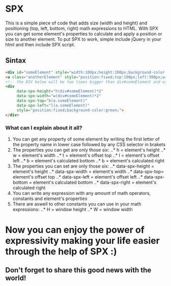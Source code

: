 # SPX
This is a simple piece of code that adds size (width and height) and positioning (top, left, bottom, right) math expressions to HTML. With SPX you can get some element's properties to calculate and apply a position or size to another element. To put SPX to work, simple include jQuery in your html and then include SPX script.

## Sintax
```html
<div id="someElement" style="width:100px;height:100px;background-color:blue;">
<a class="anotherElement" style="position:fixed;top:100px;left:300px;width:20px;height:20px;background-color:red;">
<!-- the DIV below will be two times bigger than div#someElement and will be placed below a.anotherElement !-->
<div
     data-spx-height="h(div#someElement)*2"
     data-spx-width="w(div#someElement)*2"
     data-spx-top="b(a.someElement)"
     data-spx-left="l(a.someElement)"
     style="position:fixed;background-color:green;">
</div>
```
### What can I explain about it all?
1. You can get any property of some element by writing the first letter of the property name in lower case followed by any CSS selector in brakets
2. The properties you can get are only those six:
..* h = element's height
..* w = element's width
..* t = element's offset top
..* l = element's offset left
..* b = element's calculated bottom
..* b = element's calculated right
3. The properties you can set are only those six:
..* data-spx-height = element's height
..* data-spx-width = element's width
..* data-spx-top= element's offset top
..* data-spx-left = element's offset left
..* data-spx-bottom = element's calculated bottom
..* data-spx-right = element's calculated right
4. You can write any expression with any amount of math operators, constants and element's properties
5. There are aswell to other constants you can use in your math expressions: 
  ..* H = window height
  ..* W = window width

# Now you can enjoy the power of expressivity making your life easier through the help of SPX :)
## Don't forget to share this good news with the world!


